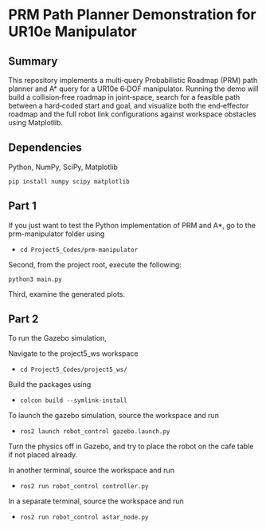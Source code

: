 # PRM Path Planner Demonstration for UR10e Manipulator

## Summary 
This repository implements a multi‑query Probabilistic Roadmap (PRM) path planner and A* query for a UR10e 6‑DOF manipulator. Running the demo will build a collision‑free roadmap in joint‑space, search for a feasible path between a hard‑coded start and goal, and visualize both the end‑effector roadmap and the full robot link configurations against workspace obstacles using Matplotlib.

## Dependencies 
Python, NumPy, SciPy, Matplotlib 

```
pip install numpy scipy matplotlib 
```
## Part 1
If you just want to test the Python implementation of PRM and A*, go to the prm-manipulator folder using
  - `cd Project5_Codes/prm-manipulator`

Second, from the project root, execute the following:
```
python3 main.py
```

Third, examine the generated plots.

## Part 2
To run the Gazebo simulation,

Navigate to the project5_ws workspace
- `cd Project5_Codes/project5_ws/`
  
Build the packages using
- `colcon build --symlink-install`
  
To launch the gazebo simulation, source the workspace and run
- `ros2 launch robot_control gazebo.launch.py`

Turn the physics off in Gazebo, and try to place the robot on the cafe table if not placed already.

In another terminal, source the workspace and run
- `ros2 run robot_control controller.py`

In a separate terminal, source the workspace and run
- `ros2 run robot_control astar_node.py`  
